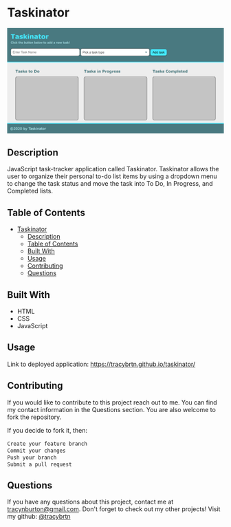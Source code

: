 # Taskinator

![Deployed Application Screenshot](/assets/images/deployed-website-taskinator.png)

## Description

JavaScript task-tracker application called Taskinator. Taskinator allows the user to organize their personal to-do list items by using a dropdown menu to change the task status and move the task into To Do, In Progress, and Completed lists.

## Table of Contents

- [Taskinator](#taskinator)
  - [Description](#description)
  - [Table of Contents](#table-of-contents)
  - [Built With](#built-with)
  - [Usage](#usage)
  - [Contributing](#contributing)
  - [Questions](#questions)

## Built With

- HTML
- CSS
- JavaScript

## Usage

Link to deployed application: <https://tracybrtn.github.io/taskinator/>

## Contributing

If you would like to contribute to this project reach out to me. You can find my contact information in the Questions section. You are also welcome to fork the repository.

If you decide to fork it, then:

    Create your feature branch
    Commit your changes
    Push your branch
    Submit a pull request

## Questions

If you have any questions about this project, contact me at tracynburton@gmail.com. Don't forget to check out my other projects! Visit my github: [@tracybrtn](https://github.com/tracybrtn)
